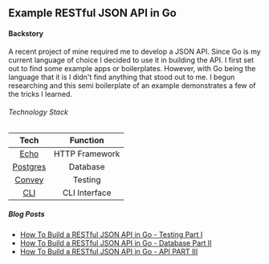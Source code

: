 ## Example RESTful JSON API in Go

#### Backstory
A recent project of mine required me to develop a JSON API. Since Go is my current language of choice I decided to use it in building the API. I first set out to find some example apps or boilerplates. However, with Go being the language that it is I didn't find anything that stood out to me. I begun researching and this semi boilerplate of an example demonstrates a few of the tricks I learned.

###### Technology Stack

| Tech | Function |
|:----:|:--------:|
| [Echo](https://github.com/labstack/echo) | HTTP Framework |
| [Postgres](https://www.postgresql.org/) | Database |
| [Convey](https://github.com/smartystreets/goconvey) | Testing |
| [CLI](https://gopkg.in/urfave/cli.v1) | CLI Interface |

##### Blog Posts
* [How To Build a RESTful JSON API in Go - Testing Part I](http://blog.elauqsap.com/blog/2016/09/27/how-to-build-a-restful-json-api-in-go-testing-part-i/)
* [How To Build a RESTful JSON API in Go - Database Part II]()
* [How To Build a RESTful JSON API in Go - API PART III]()
